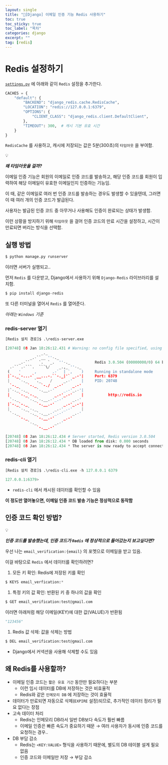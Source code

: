 ```yaml
---
layout: single
title: "📘[Django] 이메일 인증 기능 Redis 사용하기"
toc: true
toc_sticky: true
toc_label: "목차"
categories: django
excerpt: ""
tag: [redis]
---
```


# Redis 설정하기

[`settings.py`](http://settings.py) 에 아래와 같이 `Redis` 설정을 추가한다.

```python
CACHES = {
    "default": {
        "BACKEND": "django_redis.cache.RedisCache",
        "LOCATION": "redis://127.0.0.1:6379",
        "OPTIONS": {
            "CLIENT_CLASS": "django_redis.client.DefaultClient",
        },
        "TIMEOUT": 300,  # 캐시 기본 유효 시간
    }
}
```

`RedisCache` 를 사용하고, 캐시에 저장되는 값은 5분(300초)의 `타임아웃` 을 부여함.

<aside>
💡

***왜 타임아웃을 걸까?***  


이메일 인증 기능은 회원의 이메일로 인증 코드를 발송하고, 해당 인증 코드를 회원이 입력하여 해당 이메일이 유효한 이메일인지 인증하는 기능임.

이 때, 같은 이메일로 여러 번 인증 코드를 발송하는 경우도 발생할 수 있을텐데, 그러면 이 때 여러 개의 인증 코드가 발급된다.

사용자는 발급된 인증 코드 중 아무거나 사용해도 인증이 완료되는 상태가 발생함.

이런 상황을 방지하기 위해 `타임아웃` 을 걸어 인증 코드의 만료 시간을 설정하고, 시간이 만료되면 버리는 방식을 선택함.

</aside>

## 실행 방법

```python
$ python manage.py runserver
```

이러면 서버가 실행되고..

먼저 `Redis` 를 다운받고, Django에서 사용하기 위해 `Django-Redis` 라이브러리를 설치함.

```python
$ pip install django-redis
```

또 다른 터미널을 열어서 `Redis` 를 열어준다.

*아래는 `Windows` 기준*

### redis-server 열기

```python
[Redis 설치 경로]$ .\redis-server.exe

[20748] 08 Jan 18:26:12.431 # Warning: no config file specified, using the default config. In order to specify a config file use C:\Users\Aptimizer\Redis-x64-3.0.504\redis-server.exe /path/to/redis.conf
                _._
           _.-``__ ''-._
      _.-``    `.  `_.  ''-._           Redis 3.0.504 (00000000/0) 64 bit
  .-`` .-```.  ```\/    _.,_ ''-._
 (    '      ,       .-`  | `,    )     Running in standalone mode
 |`-._`-...-` __...-.``-._|'` _.-'|     Port: 6379
 |    `-._   `._    /     _.-'    |     PID: 20748
  `-._    `-._  `-./  _.-'    _.-'
 |`-._`-._    `-.__.-'    _.-'_.-'|
 |    `-._`-._        _.-'_.-'    |           http://redis.io
  `-._    `-._`-.__.-'_.-'    _.-'
 |`-._`-._    `-.__.-'    _.-'_.-'|
 |    `-._`-._        _.-'_.-'    |
  `-._    `-._`-.__.-'_.-'    _.-'
      `-._    `-.__.-'    _.-'
          `-._        _.-'
              `-.__.-'

[20748] 08 Jan 18:26:12.434 # Server started, Redis version 3.0.504
[20748] 08 Jan 18:26:12.434 * DB loaded from disk: 0.000 seconds
[20748] 08 Jan 18:26:12.434 * The server is now ready to accept connections on port 6379

```

### redis-cli 열기

```python
[Redis 설치 경로]$ .\redis-cli.exe -h 127.0.0.1 6379

127.0.0.1:6379> 
```

- `redis-cli` 에서 캐시된 데이터를 확인할 수 있음

**이 정도만 열어놓으면, 이메일 인증 코드 발송 기능은 정상적으로 동작함**

## 인증 코드 확인 방법?

<aside>
💡

***인증 코드를 발송했는데, 인증 코드가 `Redis` 에 정상적으로 들어갔는지 보고싶다면?***  


우선 나는 `email_verification:{email}` 의 포멧으로 이메일을 받고 있음.

이걸 바탕으로 `Redis` 에서 데이터를 확인하려면?

1. 모든 키 확인: Redis에 저장된 키를 확인

```python
$ KEYS email_verfication:*
```

1. 특정 키의 값 확인: 반환된 키 중 하나의 값을 확인

```python
$ GET email_verification:test@gmail.com
```

이러면 아래처럼 해당 이메일(KEY)에 대한 값(VALUE)가 반환됨

```python
"123456"
```

1. Redis 값 삭제: 값을 삭제는 방법

```python
$ DEL email_verification:test@gmail.com
```

- Django에서 커넥션을 사용해 삭제할 수도 있음
</aside>

## 왜 Redis를 사용할까?

- 이메일 인증 코드는 `짧은 유효 기간` 동안만 필요하다는 부분
    - 이런 임시 데이터를 DB에 저장하는 것은 비효율적
    - Redis와 같은 `인메모리 DB` 에 저장하는 것이 효율적
- 데이터가 만료되면 자동으로 삭제(`EXPIRE` 설정)되므로, 추가적인 데이터 정리가 필요 없다는 장점
- 고속 데이터 처리
    - Redis는 인메모리 DB라서 일반 DB보다 속도가 훨씬 빠름
    - 이메일 인증은 빠른 속도가 중요하기 때문 → 여러 사용자가 동시에 인증 코드를 요청하는 경우..
- DB 부담 감소
    - Redis는 `<KEY:VALUE>` 형식을 사용하기 때문에, 별도의 DB 테이블 설계 필요 없음
    - 인증 코드와 이메일만 저장 → 부담 감소